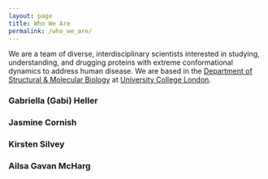 ```yaml
---
layout: page
title: Who We Are
permalink: /who_we_are/
---
```


We are a team of diverse, interdisciplinary scientists interested in studying, understanding, and drugging proteins with extreme conformational dynamics to address human disease. We are based in the [Department of Structural & Molecular Biology](https://www.ucl.ac.uk/biosciences/structural-and-molecular-biology) at [University College London](https://www.ucl.ac.uk).

### Gabriella (Gabi) Heller


### Jasmine Cornish


### Kirsten Silvey


### Ailsa Gavan McHarg
